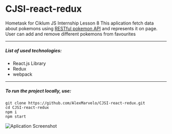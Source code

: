 # CJSI-react-redux
Hometask for Ciklum JS Internship Lesson 8
This aplication fetch data about pokemons using [RESTful pokemon API](http://pokeapi.co/) and represents it on page. User can add and remove different pokemons from favourites

---

##### List of used technologies:
- React.js Library
- Redux
- webpack

---

##### To run the project locally, use:
```
git clone https://github.com/AlexMarvelo/CJSI-react-redux.git
cd CJSI-react-redux
npm i
npm start
```

![Aplication Screenshot](http://heyalex.xyz/static/img/screenshot-react-redux.png)
